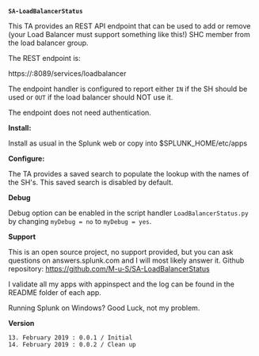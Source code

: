 **`SA-LoadBalancerStatus`**

This TA provides an REST API endpoint that can be used to add or remove
(your Load Balancer must support something like this!) SHC member from the
load balancer group.

The REST endpoint is:

https://<hostname>:8089/services/loadbalancer

The endpoint handler is configured to report either `IN` if the SH should be
used or `OUT` if the load balancer should NOT use it.

The endpoint does not need authentication.

**Install:**

Install as usual in the Splunk web or copy into $SPLUNK_HOME/etc/apps

**Configure:**

The TA provides a saved search to populate the lookup with the names of the SH's.
This saved search is disabled by default.

**Debug**

Debug option can be enabled in the script handler `LoadBalancerStatus.py` by
changing  `myDebug = no` to `myDebug = yes`.

**Support**

This is an open source project, no support provided, but you can ask questions
on answers.splunk.com and I will most likely answer it.
Github repository: https://github.com/M-u-S/SA-LoadBalancerStatus

I validate all my apps with appinspect and the log can be found in the README
folder of each app.

Running Splunk on Windows? Good Luck, not my problem.


**Version**

`13. February 2019 : 0.0.1 / Initial`  
`14. February 2019 : 0.0.2 / Clean up`  
